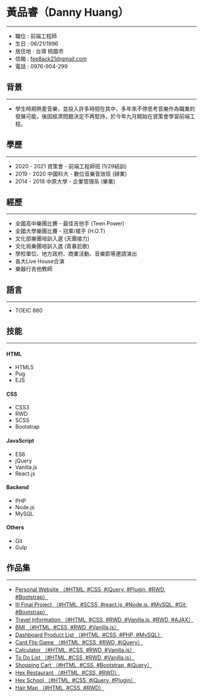 # 黃品睿（Danny Huang）
---
* 職位 : 前端工程師
* 生日 : 06/21/1996
* 居住地 : 台灣 桃園市 
* 信箱 : fee8ack21@gmail.com
* 電話 : 0976-904-299

## 背景
---
* 學生時期熱愛音樂，並投入許多時間在其中，多年來不停思考音樂作為職業的發展可能，後因經濟問題決定不再堅持，於今年九月開始在資策會學習前端工程。

## 學歷
---
* 2020 - 2021 資策會 - 前端工程師班 (1/29結訓)
* 2019 - 2020 中國科大 - 數位音樂音效班 (肄業)
* 2014 - 2018 中原大學 - 企業管理系 (畢業)

## 經歷
---
* 全國高中樂團比賽 - 最佳吉他手 (Teen Power) 
* 全國大學樂團比賽 - 冠軍/槍手 (H.O.T) 
* 文化部樂團培訓入選 (天團接力)  
* 文化局樂團培訓入選 (青春尬歌)  
* 學校單位、地方政府、商業活動、音樂節等邀請演出 
* 各大Live House合演 
* 樂器行吉他教師

## 語言
---
* TOEIC 880

## 技能
---
#### HTML
* HTML5
* Pug
* EJS

#### CSS
* CSS3
* RWD
* SCSS
* Bootstrap

#### JavaScript
* ES6
* jQuery
* Vanilla.js
* React.js

#### Backend
* PHP
* Node.js
* MySQL

#### Others
* Git
* Gulp

## 作品集
---
* [Personal Website （#HTML, #CSS, #jQuery, #Plugin, #RWD, #Bootstrap）](https://fee8ack21.github.io/personal_website/)
* [III Final Project （#HTML, #SCSS, #react.js, #Node.js, #MySQL, #Git, #Bootstrap）](https://github.com/fee8ack21/iii_final_project)
* [Travel Information （#HTML, #CSS, #RWD, #Vanilla.js, #RWD, #AJAX）](https://fee8ack21.github.io/travel_information/)
* [BMI （#HTML, #CSS, #RWD, #Vanilla.js）](https://fee8ack21.github.io/bmi/)
* [Dashboard Product List （#HTML, #CSS, #PHP, #MySQL）](https://github.com/fee8ack21/dashboard_product_list)
* [Card Flip Game （#HTML, #CSS, #RWD, #jQuery）](https://fee8ack21.github.io/card_flip_game/)
* [Calculator （#HTML, #CSS, #RWD, #Vanilla.js）](https://fee8ack21.github.io/calculator/)
* [To Do List （#HTML, #CSS, #RWD, #Vanilla.js）](https://fee8ack21.github.io/to_do_list/)
* [Shopping Cart （#HTML, #CSS, #Bootstrap, #jQuery）](https://fee8ack21.github.io/shopping_cart/)
* [Hex Restaurant （#HTML, #CSS, #RWD）](https://fee8ack21.github.io/hex_restaurant/)
* [Hex School （#HTML, #CSS, #jQuery, #Plugin）](https://fee8ack21.github.io/hex_school/)
* [Hair Map （#HTML, #CSS, #RWD）](https://fee8ack21.github.io/hair_map/)
